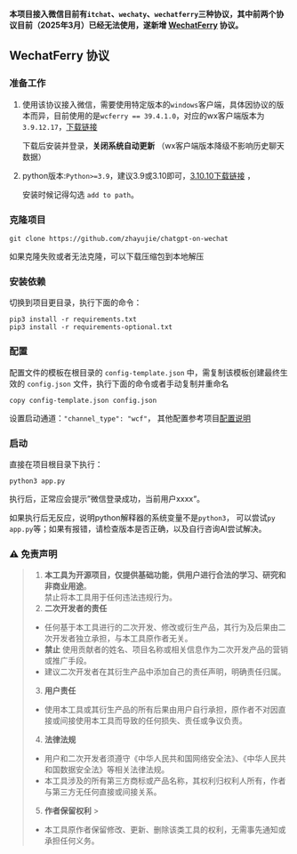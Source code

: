 **本项目接入微信目前有`itchat`、`wechaty`、`wechatferry`三种协议，其中前两个协议目前（2025年3月）已经无法使用，遂新增 [WechatFerry](https://github.com/lich0821/WeChatFerry) 协议。**

## WechatFerry 协议
### 准备工作

1. 使用该协议接入微信，需要使用特定版本的`windows`客户端，具体因协议的版本而异，目前使用的是`wcferry == 39.4.1.0`，对应的wx客户端版本为`3.9.12.17`，[下载链接](https://github.com/lich0821/WeChatFerry/releases/download/v39.4.1/WeChatSetup-3.9.12.17.exe) 

   下载后安装并登录，**关闭系统自动更新**  （wx客户端版本降级不影响历史聊天数据）
2. python版本:`Python>=3.9`，建议3.9或3.10即可，[3.10.10下载链接](https://www.python.org/ftp/python/3.10.11/python-3.10.11-amd64.exe) ，

   安装时候记得勾选 `add to path`。

### 克隆项目
```
git clone https://github.com/zhayujie/chatgpt-on-wechat
```
如果克隆失败或者无法克隆，可以下载压缩包到本地解压

### 安装依赖
切换到项目更目录，执行下面的命令：
```
pip3 install -r requirements.txt 
pip3 install -r requirements-optional.txt 
```
### 配置
配置文件的模板在根目录的 `config-template.json` 中，需复制该模板创建最终生效的 `config.json` 文件，执行下面的命令或者手动复制并重命名 
```
copy config-template.json config.json
```
设置启动通道：`"channel_type": "wcf"`， 其他配置参考项目[配置说明](https://docs.link-ai.tech/cow/quick-start/config)

### 启动
直接在项目根目录下执行：
```
python3 app.py  
```
执行后，正常应会提示”微信登录成功，当前用户xxxx“。

如果执行后无反应，说明python解释器的系统变量不是`python3`， 可以尝试`py app.py`等；如果有报错，请检查版本是否正确，以及自行咨询AI尝试解决。


### ⚠ 免责声明
>1. **本工具为开源项目，仅提供基础功能，供用户进行合法的学习、研究和非商业用途**。  
   禁止将本工具用于任何违法违规行为。
>2. **二次开发者的责任**  
>   - 任何基于本工具进行的二次开发、修改或衍生产品，其行为及后果由二次开发者独立承担，与本工具原作者无关。  
>   - **禁止** 使用贡献者的姓名、项目名称或相关信息作为二次开发产品的营销或推广手段。  
>   - 建议二次开发者在其衍生产品中添加自己的责任声明，明确责任归属。
>3. **用户责任**  
>   - 使用本工具或其衍生产品的所有后果由用户自行承担，原作者不对因直接或间接使用本工具而导致的任何损失、责任或争议负责。
>4. **法律法规**  
>   - 用户和二次开发者须遵守《中华人民共和国网络安全法》、《中华人民共和国数据安全法》等相关法律法规。  
>   - 本工具涉及的所有第三方商标或产品名称，其权利归权利人所有，作者与第三方无任何直接或间接关系。
>5. **作者保留权利**  >
>   - 本工具原作者保留修改、更新、删除该类工具的权利，无需事先通知或承担任何义务。
